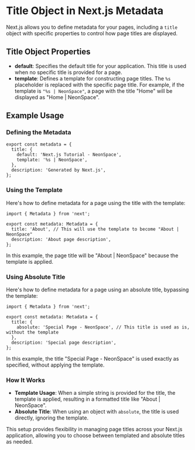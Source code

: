 # Title Object in Next.js Metadata

Next.js allows you to define metadata for your pages, including a `title` object with specific properties to control how page titles are displayed.

## Title Object Properties

- **default**: Specifies the default title for your application. This title is used when no specific title is provided for a page.
- **template**: Defines a template for constructing page titles. The `%s` placeholder is replaced with the specific page title. For example, if the template is `"%s | NeonSpace"`, a page with the title "Home" will be displayed as "Home | NeonSpace".

## Example Usage

### Defining the Metadata

```tsx
export const metadata = {
  title: {
    default: 'Next.js Tutorial - NeonSpace',
    template: '%s | NeonSpace',
  },
  description: 'Generated by Next.js',
};
```

### Using the Template

Here's how to define metadata for a page using the title with the template:

```tsx
import { Metadata } from 'next';

export const metadata: Metadata = {
  title: 'About', // This will use the template to become "About | NeonSpace"
  description: 'About page description',
};
```

In this example, the page title will be "About | NeonSpace" because the template is applied.

### Using Absolute Title

Here's how to define metadata for a page using an absolute title, bypassing the template:

```tsx
import { Metadata } from 'next';

export const metadata: Metadata = {
  title: {
    absolute: 'Special Page - NeonSpace', // This title is used as is, without the template
  },
  description: 'Special page description',
};
```

In this example, the title "Special Page - NeonSpace" is used exactly as specified, without applying the template.

### How It Works

- **Template Usage**: When a simple string is provided for the title, the template is applied, resulting in a formatted title like "About | NeonSpace".
- **Absolute Title**: When using an object with `absolute`, the title is used directly, ignoring the template.

This setup provides flexibility in managing page titles across your Next.js application, allowing you to choose between templated and absolute titles as needed.
